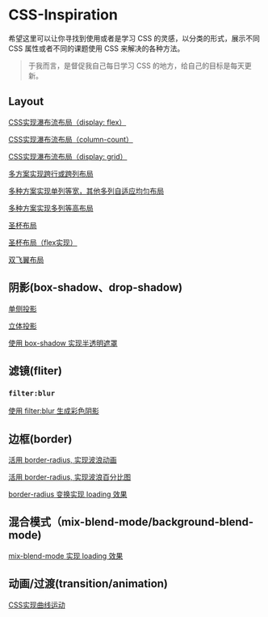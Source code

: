 # CSS-Inspiration

希望这里可以让你寻找到使用或者是学习 CSS 的灵感，以分类的形式，展示不同 CSS 属性或者不同的课题使用 CSS 来解决的各种方法。

> 于我而言，是督促我自己每日学习 CSS 的地方，给自己的目标是每天更新。

## Layout

[CSS实现瀑布流布局（display: flex）](https://codepen.io/Chokcoco/pen/wYgYXX)

[CSS实现瀑布流布局（column-count）](https://codepen.io/Chokcoco/pen/LgjazE?editors=1100)

[CSS实现瀑布流布局（display: grid）](https://codepen.io/Chokcoco/pen/KGXqyo)

[多方案实现跨行或跨列布局](https://codepen.io/Chokcoco/pen/BqWXQB)

[多种方案实现单列等宽，其他多列自适应均匀布局](https://codepen.io/Chokcoco/pen/PymyKG)

[多种方案实现多列等高布局](https://codepen.io/Chokcoco/pen/bmKzdw?editors=1100)

[圣杯布局](https://codepen.io/Chokcoco/pen/MPERMw)

[圣杯布局（flex实现）](https://codepen.io/Chokcoco/pen/GYyNGw)

[双飞翼布局](https://codepen.io/Chokcoco/pen/EdwzVW)


## 阴影(box-shadow、drop-shadow)

[单侧投影](https://codepen.io/Chokcoco/pen/pergRb)

[立体投影](https://codepen.io/Chokcoco/pen/LgdRKE?editors=1100)

[使用 box-shadow 实现半透明遮罩](https://codepen.io/Chokcoco/pen/KGQVLr)


## 滤镜(fliter)

### ```filter:blur```

[使用 filter:blur 生成彩色阴影](https://codepen.io/Chokcoco/pen/eGYYpo)

## 边框(border)

[活用 border-radius, 实现波浪动画](https://codepen.io/Chokcoco/pen/awxYWZ)

[活用 border-radius, 实现波浪百分比图](https://codepen.io/Chokcoco/pen/EXJrdB)

[border-radius 变换实现 loading 效果](https://codepen.io/Chokcoco/pen/MPXeNy)

## 混合模式（mix-blend-mode/background-blend-mode)

[mix-blend-mode 实现 loading 效果](https://codepen.io/Chokcoco/pen/PmJJeR)

## 动画/过渡(transition/animation)

[CSS实现曲线运动](https://codepen.io/Chokcoco/pen/yRqrOL)
